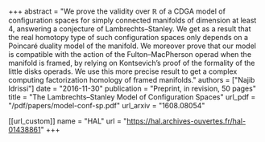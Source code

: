 +++
abstract = "We prove the validity over ℝ of a CDGA model of configuration spaces for simply connected manifolds of dimension at least 4, answering a conjecture of Lambrechts–Stanley. We get as a result that the real homotopy type of such configuration spaces only depends on a Poincaré duality model of the manifold. We moreover prove that our model is compatible with the action of the Fulton–MacPherson operad when the manifold is framed, by relying on Kontsevich’s proof of the formality of the little disks operads. We use this more precise result to get a complex computing factorization homology of framed manifolds."
authors = ["Najib Idrissi"]
date = "2016-11-30"
publication = "Preprint, in revision, 50 pages"
title = "The Lambrechts–Stanley Model of Configuration Spaces"
url_pdf = "/pdf/papers/model-conf-sp.pdf"
url_arxiv = "1608.08054"

[[url_custom]]
name = "HAL"
url = "https://hal.archives-ouvertes.fr/hal-01438861"
+++
